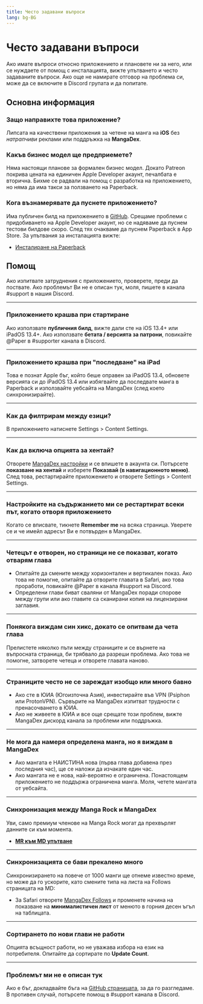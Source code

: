 ```yaml
---
title: Често задавани въпроси
lang: bg-BG
---
```


# Често задавани въпроси
Ако имате въпроси относно приложението и плановете ни за него, или се нуждаете от помощ с инсталацията, вижте упътването и често задаваните въпроси. Ако още не намирате отговор на проблема си, може да се включите в Discord групата и да попитате.

## Основна информация

### Защо направихте това приложение?
Липсата на качествени приложения за четене на манга на **iOS** без _натрапчиви_ реклами или поддръжка на **MangaDex**.

### Какъв бизнес модел ще предприемете?
Няма настоящи планове за формален бизнес модел. Докато Patreon покрива цената на единичен Apple Developer акаунт, печалбата е вторична. Бихме се радвали на помощ с разработка на приложението, но няма да има такси за ползването на Paperback.

### Кога възнамерявате да пуснете приложението?
Има публичен билд на приложението в [GitHub](https://github.com/Paperback-iOS/app/releases). Срещаме проблеми с придобиването на Apple Developer акаунт, но се надяваме да пуснем тестови билдове скоро. След тях очакваме да пуснем Paperback в App Store. За упътвания за инсталацията вижте:

 * [Инсталиране на Paperback](/help/guides/getting-started)

## Помощ
Ако изпитвате затруднения с приложението, проверете, преди да поствате. Ако проблемът Ви не е описан тук, моля, пишете в канала #support в нашия Discord.

---

### Приложението крашва при стартиране
Ако използвате **публичния билд**, вижте дали сте на iOS 13.4+ или iPadOS 13.4+. Ако използвате **бетата / версията за патрони**, повикайте @Paper в #supporter канала в Discord.

---

### Приложението крашва при "последване" на iPad
Това е познат Apple бъг, който беше оправен за iPadOS 13.4, обновете версията си до iPadOS 13.4 или избягвайте да последвате манга в Paperback и използвайте уебсайта на MangaDex (след което синхронизирайте).

---

### Как да филтрирам между езици?
В приложението натиснете Settings > Content Settings.

---

### Как да включа опцията за хентай?
Отворете [MangaDex настройки](https://mangadex.org/settings) и се впишете в акаунта си. Потърсете **показване на хентай** и изберете **Показвай (в навигационното меню)**.
След това, рестартирайте приложението и отворете Settings > Content Settings.

---

### Настройките на съдържанието ми се рестартират всеки път, когато отворя приложението
Когато се вписвате, тикнете **Remember me** на всяка страница.
Уверете се и че имейл адресът Ви е потвърден в MangaDex.

---

### Четецът е отворен, но страници не се показват, когато отварям глава
 * Опитайте да смените между хоризонтален и вертикален показ. Ако това не помогне, опитайте да отворите главата в Safari, ако това проработи, повикайте @Paper в канала #support на Discord.
 * Определени глави биват сваляни от MangaDex поради спорове между групи или ако главите са сканирани копия на лицензирани заглавия.

---

### Понякога виждам син хикс, докато се опитвам да чета глава
Прелистете няколко пъти между страниците и се върнете на въпросната страница, би трябвало да разреши проблема. Ако това не помогне, затворете четеца и отворете главата наново.

---

### Страниците често не се зареждат изобщо или много бавно
 * Ако сте в ЮИА (Югоизточна Азия), инвестирайте във VPN (Psiphon или ProtonVPN). Сървърите на MangaDex изпитват трудности с пренасочването в ЮИА.
 * Ако не живеете в ЮИА и все още срещате този проблем, вижте MangaDex дискорд канала за проблеми или поддръжка.

---

### Не мога да намеря определена манга, но я виждам в MangaDex
 * Ако мангата е НАИСТИНА нова (първа глава добавена през последния час), ще се наложи да изчакате един час.
 * Ако мангата не е нова, най-вероятно е ограничена. Понастоящем приложението не поддържа ограничена манга. Моля, четете мангата от уебсайта.

---

### Синхронизация между Manga Rock и MangaDex
Уви, само премиум членове на Manga Rock могат да прехвърлят данните си към момента.

 * [**MR към MD упътване**](https://www.reddit.com/r/mangarockapp/comments/f89aie/tool_exporting_mr_favorites/)

---

### Синхронизацията се бави прекалено много
Синхронизирането на повече от 1000 манги ще отнеме известно време, но може да го ускорите, като смените типа на листа на Follows страницата на MD:

 * За Safari отворете [MangaDex Follows](https://mangadex.org/follows/manga/) и променете начина на показване на **минималистичен лист** от менюто в горния десен ъгъл на таблицата.

---

### Сортирането по нови глави не работи
Опцията всъщност работи, но не уважава избора на език на потребителя. Опитайте да сортирате по **Update Count**.

---

### Проблемът ми не е описан тук
Ако е бъг, докладвайте бъга на [GitHub страницата](https://github.com/Paperback-iOS/app/issues), за да го разгледаме. В противен случай, потърсете помощ в #support канала в Discord.
